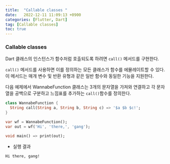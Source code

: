```yaml
---
title:  "Callable classes "  
date:   2022-12-11 11:09:13 +0900
categories: [Flutter, Dart]
tag: [Callable classes]
toc: true
---
```

### Callable classes

Dart 클래스의 인스턴스가 함수처럼 호출되도록 하려면 ``call()`` 메서드를 구현한다.

``call()`` 메서드를 사용하면 이를 정의하는 모든 클래스가 함수를 에뮬레이트할 수 있다. 이 메서드는 매개 변수 및 반환 유형과 같은 일반 함수와 동일한 기능을 지원한다.

다음 예제에서 WannabeFunction 클래스는 3개의 문자열을 가져와 연결하고 각 문자열을 공백으로 구분하고 느낌표를 추가하는 ``call()``함수를 정의한다. 
``` dart
class WannabeFunction {
  String call(String a, String b, String c) => '$a $b $c!';
}

var wf = WannabeFunction();
var out = wf('Hi', 'there,', 'gang');

void main() => print(out);
```

- 실행 결과

``` console
Hi there, gang!
```


